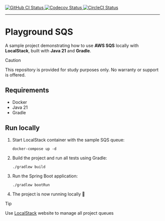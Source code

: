 <p align="left">
  <a href="https://github.com/domingosfelipe/playground-sqs/actions/workflows/ci.yml?branch=main">
    <img alt="GitHub CI Status" src="https://img.shields.io/github/actions/workflow/status/domingosfelipe/playground-sqs/ci.yml?logo=github&label=CI&style=flat">
  </a>
  <a href="https://codecov.io/github/domingosfelipe/playground-sqs" > 
    <img alt="Codecov Status" src="https://codecov.io/github/domingosfelipe/playground-sqs/graph/badge.svg?token=53KWKPNJG8"/> 
  </a>  
  <a href="https://app.circleci.com/pipelines/github/domingosfelipe/playground-sqs?branch=main">
    <img alt="CircleCI Status" src="https://img.shields.io/circleci/build/github/domingosfelipe/playground-sqs/main?logo=circleci&label=CircleCI&style=flat">
  </a>
</p>

--- 

# Playground SQS

A sample project demonstrating how to use **AWS SQS** locally with **LocalStack**, built with **Java 21** and **Gradle**.

> [!CAUTION]
> This repository is provided for study purposes only. No warranty or support is offered.

## Requirements

- Docker
- Java 21
- Gradle

## Run locally

1. Start LocalStack container with the sample SQS queue:

	```shell
	docker-compose up -d
	```

2. Build the project and run all tests using Gradle:

	```shell
	./gradlew build
	```

3. Run the Spring Boot application:

	```shell
	./gradlew bootRun
	```

4. The project is now running locally :tada:

> [!TIP]
> Use [LocalStack](https://app.localstack.cloud/sign-in) website to manage all project queues
